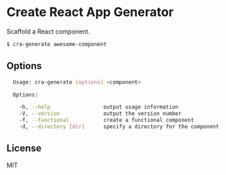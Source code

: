 # Create React App Generator

Scaffold a React component.

```bash
$ cra-generate awesome-component
```

## Options

```bash
  Usage: cra-generate [options] <component>

  Options:

    -h, --help                 output usage information
    -V, --version              output the version number
    -f, --functional           create a functional component
    -d, --directory [dir]      specify a directory for the component
```


## License

MIT
